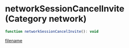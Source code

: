 # networkSessionCancelInvite (Category network)

```js
function networkSessionCancelInvite(): void
```

[filename](networkSessionCancelInvite_m.md ':include')